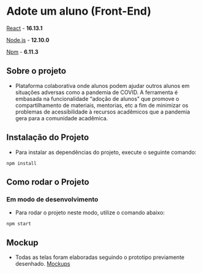 # Adote um aluno (Front-End)

[React](https://reactjs.org/) - **16.13.1**

[Node.js](https://nodejs.org/en/) - **12.10.0**

[Npm](https://www.npmjs.com/) - **6.11.3**

## Sobre o projeto

- Plataforma colaborativa onde alunos podem ajudar outros alunos em situações
adversas como a pandemia de COVID. A ferramenta é embasada na
funcionalidade “adoção de alunos” que promove o compartilhamento de
materiais, mentorias, etc a fim de minimizar os problemas de acessibilidade à
recursos acadêmicos que a pandemia gera para a comunidade acadêmica.

## Instalação do Projeto

- Para instalar as dependências do projeto, execute o seguinte comando:

```
npm install
```
## Como rodar o Projeto

### Em modo de desenvolvimento

- Para rodar o projeto neste modo, utilize o comando abaixo:

```
npm start
```

## Mockup

- Todas as telas foram elaboradas seguindo o prototipo previamente desenhado. [Mockups](https://www.figma.com/file/JxJoQXyxEe27zRsAp7rA6T/Untitled)
